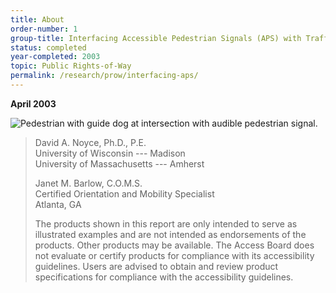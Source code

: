 ```yaml
---
title: About
order-number: 1
group-title: Interfacing Accessible Pedestrian Signals (APS) with Traffic Signal Control Equipment
status: completed
year-completed: 2003
topic: Public Rights-of-Way
permalink: /research/prow/interfacing-aps/
---
```

**April 2003**

![Pedestrian with guide dog at intersection with audible pedestrian signal.](https://www.access-board.gov/images/research/interface-aps/report1.jpg)

> David A. Noyce, Ph.D., P.E.\
> University of Wisconsin --- Madison\
> University of Massachusetts --- Amherst
>
> Janet M. Barlow, C.O.M.S.\
> Certified Orientation and Mobility Specialist\
> Atlanta, GA
>
> The products shown in this report are only intended to serve as illustrated examples and are not intended as endorsements of the products. Other products may be available. The Access Board does not evaluate or certify products for compliance with its accessibility guidelines. Users are advised to obtain and review product specifications for compliance with the accessibility guidelines.